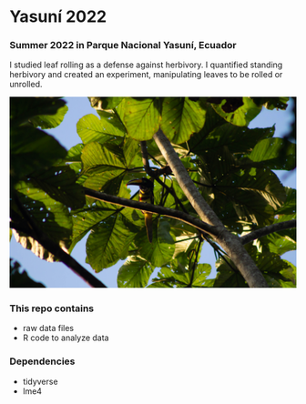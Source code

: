 # Yasuní 2022

### Summer 2022 in Parque Nacional Yasuní, Ecuador

I studied leaf rolling as a defense against herbivory. I quantified standing herbivory and created an experiment, manipulating leaves to be rolled or unrolled.

![Many-banded aracari](photos/IMG_1610.jpg)

### This repo contains

-   raw data files
-   R code to analyze data

### Dependencies

-   tidyverse
-   lme4
